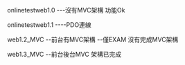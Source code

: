 onlinetestweb1.0
---沒有MVC架構 功能Ok

onlinetestweb1.1
----PDO連線


web1.2_MVC
--前台有MVC架構
--僅EXAM 沒有完成MVC架構


web1.3_MVC
--前台後台MVC 架構已完成

